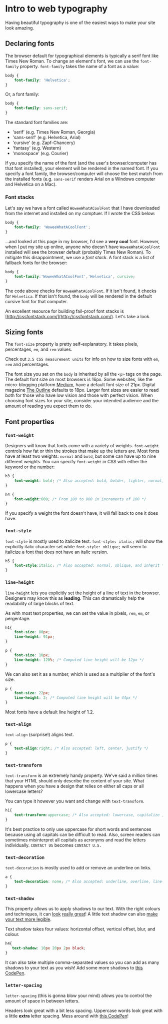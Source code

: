# Intro to web typography

Having beautiful typography is one of the easiest ways to make your site look amazing. 

## Declaring fonts

The browser default for typographical elements is typically a serif font like Times New Roman. To change an element's font, we can use the `font-family` property. `font-family` takes the name of a font as a value:

```css
body {
	font-family: 'Helvetica';
}
```

Or, a font family:

```css
body {
	font-family: sans-serif;
}
```
The standard font families are:

* 'serif' (e.g. Times New Roman, Georgia)
* 'sans-serif' (e.g. Helvetica, Arial)
* 'cursive' (e.g. Zapf-Chancery)
* 'fantasy' (e.g. Western)
* 'monospace' (e.g. Courier)

If you specify the name of the font (and the user's browser/computer has that font installed), your element will be rendered in the named font. If you specify a font family, the browser/computer will choose the best match from the installed fonts (e.g. `sans-serif` renders Arial on a Windows computer and Helvetica on a Mac).

### Font stacks

Let's say we have a font called `WoweeWhatACoolFont` that I have downloaded from the internet and installed on my comptuer. If I wrote the CSS below:

```css
body {
	font-family: 'WoweeWhatACoolFont';
}
```
...and looked at this page in my browser, I'd see a **very cool** font. However, when I put my site up online, anyone who doesn't have `WoweeWhatACoolFont` installed will see the browser default (probably Times New Roman). To mitigate this disappointment, we use a _font stack_. A font stack is a list of fallback fonts for the browser:

```css
body {
	font-family:'WoweeWhatACoolFont','Helvetica', cursive;
}
```

The code above checks for `WoweeWhatACoolFont`. If it isn't found, it checks for `Helvetica`. If that isn't found, the `body` will be rendered in the default cursive font for that computer.

An excellent resource for building fail-proof font stacks is [http://cssfontstack.com/](http://cssfontstack.com/). Let's take a look.

## Sizing fonts
The `font-size` property is pretty self-explanatory. It takes pixels, percentages, `em`, and `rem` values. 

Check out `3.5 CSS measurement units` for info on how to size fonts with `em`, `rem` and percentages.

The font size you set on the `body` is inherited by all the `<p>` tags on the page. The default font size on most browsers is 16px. Some websites, like the micro-blogging platform [Medium](https://medium.com/@martin.breuss/finding-a-useful-dictionary-api-52084a01503d), have a default font size of 21px. Digital magazine [The Outline](https://theoutline.com/post/6447/ethics-in-news-consumption?zd=1&zi=6alzzi65) defaults to 18px. Larger font sizes are easier to read both for those who have low vision and those with perfect vision. When choosing font sizes for your site, consider your intended audience and the amount of reading you expect them to do.
## Font properties
### `font-weight`

Designers will know that fonts come with a variety of weights. `font-weight` controls how fat or thin the strokes that make up the letters are. Most fonts have at least two weights: `normal` and `bold`, but some can have up to nine different weights. You can specify `font-weight` in CSS with either the keyword or the number:
```css
h3 {
	font-weight: bold; /* Also accepted: bold, bolder, lighter, normal, inherit */
}

h4 {
	font-weight:600; /* From 100 to 900 in increments of 100 */
}
```
If you specify a weight the font doesn't have, it will fall back to one it does have.

### `font-style`

`font-style` is mostly used to italicize text. `font-style: italic;` will show the explicitly italic character set while `font-style: oblique;` will seem to italicize a font that does not have an italic version. 

```css
h5 {
	font-style:italic; /* Also accepted: normal, oblique, and inherit */
}
```

### `line-height`

`line-height` lets you explicitly set the height of a line of text in the browser. Designers may know this as **leading**. This can dramatically help the readability of large blocks of text.

As with most text properties, we can set the value in pixels, `rem`, `em`, or pergentage. 

```css
h1{
	font-size: 80px;
	line-height: 91px;
}

p {
	font-size: 10px;
	line-height: 120%; /* Computed line height will be 12px */
}
```
We can also set it as a number, which is used as a multiplier of the font's size. 
```css
p {
	font-size: 22px;
	line-height: 2; /* Computed line height will be 44px */
}
```

Most fonts have a default line height of 1.2.

### `text-align`

`text-align` (surprise!) aligns text.

```css
p {
	text-align:right; /* Also accepted: left, center, justify */
}
```

### `text-transform`

`text-transform` is an extremely handy property. We've said a million times that your HTML should only describe the content of your site. What happens when you have a design that relies on either all caps or all lowercase letters?

You can type it however you want and change with `text-transform`.

```css
h1{
	text-transform:uppercase; /* Also accepted: lowercase, capitalize , inherit */
}
```

It's best practice to only use uppercase for short words and sentences because using all capitals can be difficult to read. Also, screen readers can sometimes misinterpret all capitals as acronyms and read the letters individually. `CONTACT US` becomes `CONTACT U.S.`

### `text-decoration`

`text-decoration` is mostly used to add or remove an underline on links.

```css
a {
	text-decoration: none; /* Also accepted: underline, overline, line-through*/
}
```

### `text-shadow`

This property allows us to apply shadows to our text. With the right colours and techniques, it can [look](https://codepen.io/juanbrujo/pen/yGpAK) [really great](https://codepen.io/hugo/pen/nwivF)! A little text shadow can also [make your text more legible](https://twitter.com/steveschoger/status/880449411150753792).

Text shadow takes four values: horizontal offset, vertical offset, blur, and colour. 

```css
h4{
   text-shadow: 10px 20px 2px black;
}
```
It can also take multiple comma-separated values so you can add as many shadows to your text as you wish! Add some more shadows to [this CodePen](https://codepen.io/zkdan/pen/XygdxX).

### `letter-spacing`

`letter-spacing` (this is gonna blow your mind) allows you to control the amount of space in between letters. 

Headers look great with a bit less spacing. Uppercase words look great with a little **extra** letter spacing. Mess around with [this CodePen](https://codepen.io/zkdan/pen/WYOwVq)!

